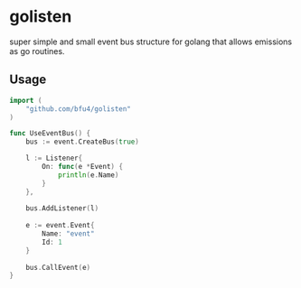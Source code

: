 # golisten

super simple and small event bus structure
for golang that allows emissions as go routines.


## Usage
```go
import (
	"github.com/bfu4/golisten"
)

func UseEventBus() {
	bus := event.CreateBus(true)

	l := Listener{
        On: func(e *Event) {
        	println(e.Name)
        }
    },
    
    bus.AddListener(l)
	
	e := event.Event{
		Name: "event"
		Id: 1
    }
    
    bus.CallEvent(e)
}
```